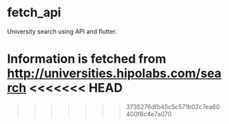 # fetch_api

University search using API and flutter.

Information is fetched from http://universities.hipolabs.com/search
<<<<<<< HEAD
=======


>>>>>>> 3735276dfb45c5c571b02c7ea60400f6c4e7a070
